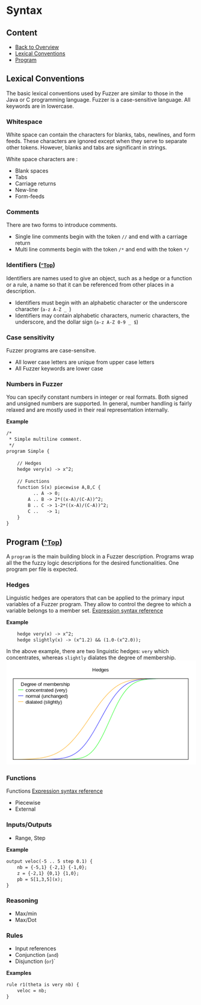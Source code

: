 Syntax
======

<a name="top"></a>Content
-------
* [Back to Overview](https://github.com/umeding/fuzzer/blob/master/README.md)
* [Lexical Conventions](#lexical)
* [Program](#program)

## <a name="lexical"></a>Lexical Conventions ##
The basic lexical conventions used by Fuzzer are similar to those in
the Java or C programming language. Fuzzer is a case-sensitive
language. All keywords are in lowercase.

### Whitespace
White space can contain the characters for blanks, tabs, newlines, and
form feeds. These characters are ignored except when they serve to
separate other tokens. However, blanks and tabs are significant in
strings.

White space characters are :

* Blank spaces
* Tabs
* Carriage returns
* New-line
* Form-feeds

### Comments
There are two forms to introduce comments.

* Single line comments begin with the token `//` and end with a carriage
return 
* Multi line comments begin with the token `/*` and end with the
token `*/`

### <a name="identifiers"></a>Identifiers (<small>[^Top](#top)</small>)
Identifiers are names used to give an object, such as a hedge or a
function or a rule, a name so that it can be referenced from other
places in a description.

* Identifiers must begin with an alphabetic character or the
underscore character (`a-z A-Z _ `)
* Identifiers may contain alphabetic characters, numeric characters,
the underscore, and the dollar sign (`a-z A-Z 0-9 _ $`)

### Case sensitivity
Fuzzer programs are case-sensitve.

* All lower case letters are unique from upper case letters
* All Fuzzer keywords are lower case

### Numbers in Fuzzer
You can specify constant numbers in integer or real formats. Both
signed and unsigned numbers are supported. In general, number handling
is fairly relaxed and are mostly used in their real representation
internally. 

__Example__

```
/*
 * Simple multiline comment.
 */
program Simple {

    // Hedges
    hedge very(x) -> x^2;

    // Functions
    function S(x) piecewise A,B,C {
          .. A -> 0;
        A .. B -> 2*((x-A)/(C-A))^2;
        B .. C -> 1-2*((x-A)/(C-A))^2;
        C ..   -> 1;
    }
}
```

## <a name="program"></a>Program (<small>[^Top](#top)</small>)
A `program` is the main building block in a Fuzzer description.
Programs wrap all the the fuzzy logic descriptions for the desired
functionalities. One program per file is expected.

### Hedges
Linguistic hedges are operators that can be applied to the primary input
variables of a Fuzzer program. They allow to control the degree to
which a variable belongs to a member set.
[Expression syntax reference](http://commons.apache.org/proper/commons-jexl/reference/syntax.html)

__Example__
```
    hedge very(x) -> x^2;
    hedge slightly(x) -> (x^1.2) && (1.0-(x^2.0));
```
In the above example, there are two linguistic hedges: `very` which
concentrates, whereas `slightly` dialates the degree of membership.
![Degree of membership](https://github.com/umeding/fuzzer/raw/master/doc/sections/hedges.png "Degree of membership")
### Functions
Functions
[Expression syntax reference](http://commons.apache.org/proper/commons-jexl/reference/syntax.html)
* Piecewise
* External

### Inputs/Outputs
* Range, Step

__Example__
```
output veloc(-5 .. 5 step 0.1) {
    nb = {-5,1} {-2,1} {-1,0};
    z = {-2,1} {0,1} {1,0};
    pb = S[1,3,5](x);
}
```

### Reasoning
* Max/min
* Max/Dot

### Rules
* Input references
* Conjunction (`and`)
* Disjunction (`or`)`

__Examples__
```
rule r1(theta is very nb) {
    veloc = nb;
}
```

